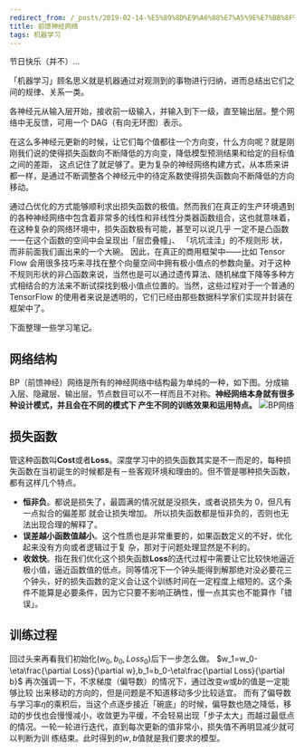 ```yaml
---
redirect_from: /_posts/2019-02-14-%E5%89%8D%E9%A6%88%E7%A5%9E%E7%BB%8F%E7%BD%91%E7%BB%9C/
title: 前馈神经网络
tags: 机器学习
---
```


节日快乐（并不）…

「机器学习」顾名思义就是机器通过对观测到的事物进行归纳，进而总结出它们之间的规律、关系一类。

各神经元从输入层开始，接收前一级输入，并输入到下一级，直至输出层。整个网络中无反馈，可用一个 DAG（有向无环图）表示。

在这么多神经元更新的时候，让它们每个值都往一个方向变，什么方向呢？就是刚刚我们说的使得损失函数向不断降低的方向变，降低模型预测结果和给定的目标值之间的差距， 这点记住了就足够了。更为复杂的神经网络构建方式，从本质来讲都一样，是通过不断调整各个神经元中的待定系数使得损失函数向不断降低的方向移动。

通过凸优化的方式能够顺利求出损失函数的极值。然而我们在真正的生产环境遇到的各种神经网络中包含着非常多的线性和非线性分类器函数组合，这也就意味着，在这种复杂的网络环境中，损失函数极有可能，甚至可以说几乎 一定不是凸函数一一在这个函数的空间中会呈现出「层峦叠幢」、 「坑坑洼洼」的不规则形 状，而非前面我们画出来的一个大碗。 因此，在真正的商用框架中——比如 Tensor Flow 会用很多技巧来寻找在整个向量空间中拥有极小值点的参数向量。对于这种不规则形状的非凸函数来说，当然也是可以通过遗传算法、随机梯度下降等多种方式相结合的方法来不断试探找到极小值点位置的。当然，这些过程对于一个普通的 TensorFlow 的使用者来说是透明的，它们已经由那些数据科学家们实现并封装在框架中了。

下面整理一些学习笔记。

## 网络结构

BP（前馈神经）网络是所有的神经网络中结构最为单纯的一种，如下图。分成输入层、隐藏层、输出层。节点数目可以不一样而且不对称。**神经网络本身就有很多种设计模式，并且会在不同的模式下 产生不同的训练效果和运用特点。**
![BP网络](https://gss1.bdstatic.com/9vo3dSag_xI4khGkpoWK1HF6hhy/baike/c0%3Dbaike80%2C5%2C5%2C80%2C26/sign=5367efb50324ab18f41be96554938da8/f7246b600c338744eaf925ef5b0fd9f9d72aa060.jpg)

## 损失函数

管这种函数叫**Cost**或者**Loss**。深度学习中的损失函数其实是不一而足的，每种损失函数在当初诞生的时候都是有－些客观环境和理由的。但不管是哪种损失函数，都有这样几个特点。

- **恒非负**。都说是损失了，最圆满的情况就是没损失，或者说损失为 0，但凡有一点拟合的偏差那 就会让损失增加。 所以损失函数都是恒非负的，否则也无法出现合理的解释了。
- **误差越小函数值越小**。这个性质也是非常重要的，如果函数定义的不好，优化起来没有方向或者逻辑过于复 杂，那对于问题处理显然是不利的。
- **收敛快**。指在我们优化这个损失函数**Loss**的迭代过程中需要让它比较快地逼近极小值，逼近函数值的低点。同等情况下一个钟头能得到解那绝对没必要花三个钟头，好的损失函数的定义会让这个训练时间在一定程度上缩短的。这个条件不能算是必要条件，因为它只要不影响正确性，慢一点其实也不能算作「错误」。

## 训练过程

回过头来再看我们初始化$(w_0,b_0,Loss_0)$后下一步怎么做。
$w_1=w_0-\eta\frac{\partial Loss}{\partial w},b_1=b_0-\eta\frac{\partial Loss}{\partial b}$
再次强调一下，不求梯度（偏导数）的情况下，通过改变$w$或$b$的值是一定能够比较 出来移动的方向的，但是问题是不知道移动多少比较适宜。 而有了偏导数与学习率$\eta$的乘积后，当这个点逐步接近「碗底」的时候，偏导数也随之降低，移动的步伐也会慢慢减小，收敛更为平缓，不会轻易出现「步子太大」而越过最低点的情况。一轮一轮进行迭代，直到每次更新的值非常小，损失值不再明显减少就可以判断为训 练结束。此时得到的$w,b$值就是我们要求的模型。
